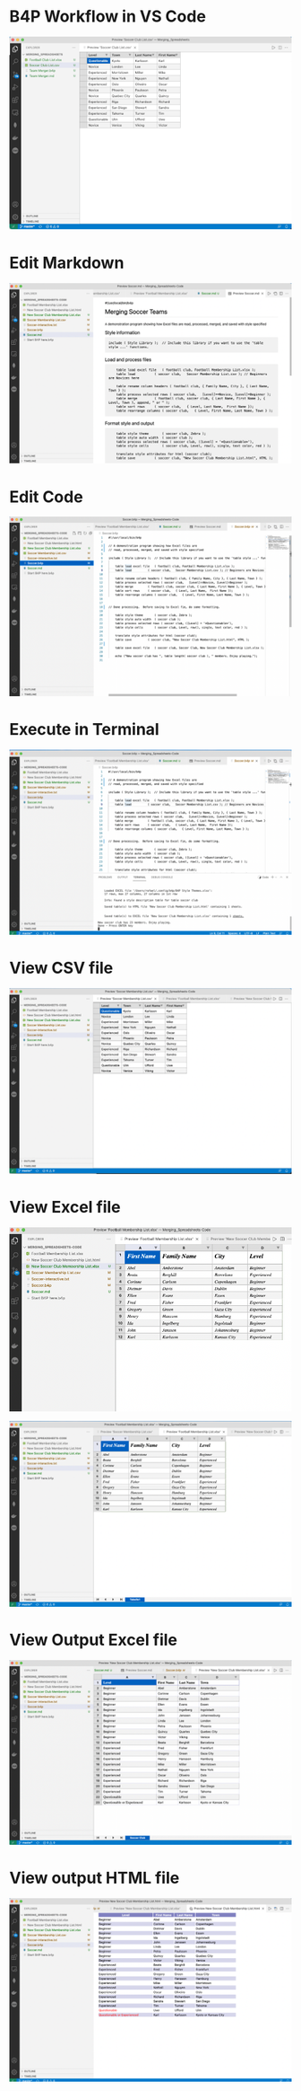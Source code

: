 # B4P Workflow in VS Code

![](gifs/b4p-vscode-workflow-50.gif)

# Edit Markdown
![](images/code-Markdown.png)
# Edit Code
![](images/code-editor.png)

# Execute in Terminal
![](images/execution-terminal.png)

# View CSV file
![](images/input-CSV.png)

# View Excel file
![](images/input-Excel.png)

![](images/input-Excel2.png)

# View Output Excel file
![](images/output-Excel.png)

# View output HTML file
![](images/output-HTML.png)



